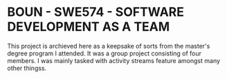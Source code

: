 # BOUN - SWE574 - SOFTWARE DEVELOPMENT AS A TEAM

This project is archieved here as a keepsake of sorts from the master's degree program I attended. 
It was a group project consisting of four members.
I was mainly tasked with activity streams feature amongst many other thingss.
